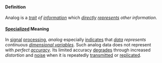 #### Definition

Analog is a *[trait](https://github.com/gcassel/Modular-Organization-Terminology/blob/master/terms/trait.md) of [information](https://github.com/gcassel/Modular-Organization-Terminology/blob/master/terms/information.md)* which *[directly](https://github.com/gcassel/Modular-Organization-Terminology/blob/master/terms/direct.md) [represents](https://github.com/gcassel/Modular-Organization-Terminology/blob/master/terms/represent.md) other information*.  

#### [Specialized](https://github.com/gcassel/Modular-Organization-Terminology/blob/master/terms/specialize.md) Meaning 

In [signal](https://github.com/gcassel/Modular-Organization-Terminology/blob/master/terms/signal.md) [processing](https://github.com/gcassel/Modular-Organization-Terminology/blob/master/terms/process.md), *analog* especially [indicates](https://github.com/gcassel/Modular-Organization-Terminology/blob/master/terms/indicate.md) that *[data](https://github.com/gcassel/Modular-Organization-Terminology/blob/master/terms/data.md) represents continuous [dimensional variables](https://github.com/gcassel/Modular-Organization-Terminology/blob/master/terms/dimensional-variable.md)*.  Such analog data does not represent with *perfect [accuracy](https://github.com/gcassel/Modular-Organization-Terminology/blob/master/terms/accuracy.md)*.  Its limited accuracy [degrades](https://github.com/gcassel/Modular-Organization-Terminology/blob/master/terms/degrade.md) through increased *distortion* and [noise](https://github.com/gcassel/Modular-Organization-Terminology/blob/master/terms/noise.md) when it is repeatedly [transmitted](https://github.com/gcassel/Modular-Organization-Terminology/blob/master/terms/transmit.md) or [replicated](https://github.com/gcassel/Modular-Organization-Terminology/blob/master/terms/replicate.md).
